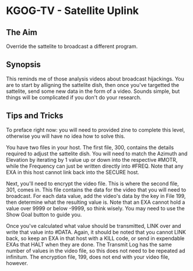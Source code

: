 # KGOG-TV - Satellite Uplink

## The Aim
Override the sattelite to broadcast a different program.

## Synopsis
This reminds me of those analysis videos about broadcast hijackings. You are to start by alligning the sattelite dish, then once you've targetted the sattelite, send some new data in the form of a video. Sounds simple, but things will be complicated if you don't do your research.

## Tips and Tricks
To preface right now: you will need to provided zine to complete this level, otherwise you will have no idea how to solve this.

You have two files in your host. The first file, 300, contains the details required to adjust the sattelite dish. You will need to match the Azimuth and Elevation by iterating by 1 value up or down into the respective #MOTR, while the Frequency can just be written directly into #FREQ. Note that any EXA in this host cannot link back into the SECURE host.

Next, you'll need to encrypt the video file. This is where the second file, 301, comes in. This file contains the data for the video that you will need to broadcast. For each data value, add the video's data by the key in File 199, then determine what the resulting value is. Note that an EXA cannot hold a value over 9999 or below -9999, so think wisely. You may need to use the Show Goal button to guide you.

Once you've calculated what value should be transmitted, LINK over and write that value into #DATA. Again, it should be noted that you cannot LINK back, so keep an EXA in that host with a KILL code, or send in expendable EXAs that HALT when they are done. The Transmit Log has the same number of values in the video file, so this does not need to be repeated ad infinitum. The encryption file, 199, does not end with your video file, however.